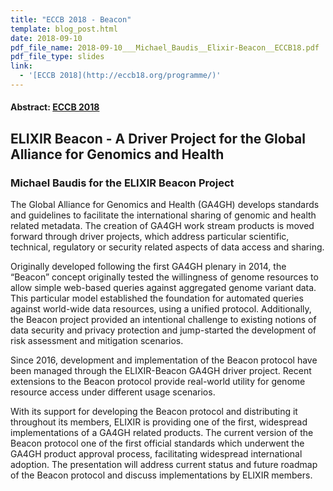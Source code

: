 ```yaml
---
title: "ECCB 2018 - Beacon"
template: blog_post.html 
date: 2018-09-10
pdf_file_name: 2018-09-10___Michael_Baudis__Elixir-Beacon__ECCB18.pdf
pdf_file_type: slides
link:
  - '[ECCB 2018](http://eccb18.org/programme/)'
---
```


#### Abstract: [ECCB 2018](http://eccb18.org)
## ELIXIR Beacon - A Driver Project for the Global Alliance for Genomics and Health
### Michael Baudis for the ELIXIR Beacon Project

The Global Alliance for Genomics and Health (GA4GH) develops standards and guidelines to facilitate the international sharing of genomic and health related metadata. The creation of GA4GH work stream products is moved forward through driver projects, which address particular scientific, technical, regulatory or security related aspects of data access and sharing.<!--more-->

Originally developed following the first GA4GH plenary in 2014, the “Beacon” concept originally tested the willingness of genome resources to allow simple web-based queries against aggregated genome variant data. This particular model established the foundation for automated queries against world-wide data resources, using a unified protocol. Additionally, the Beacon project provided an intentional challenge to existing notions of data security and privacy protection and jump-started the development of risk assessment and mitigation scenarios.

Since 2016, development and implementation of the Beacon protocol have been managed through the ELIXIR-Beacon GA4GH driver project. Recent extensions to the Beacon protocol provide real-world utility for genome resource access under different usage scenarios.

With its support for developing the Beacon protocol and distributing it throughout its members, ELIXIR is providing one of the first, widespread implementations of a GA4GH related products. The current version of the Beacon protocol one of the first official standards which underwent the GA4GH product approval process, facilitating widespread international adoption. The presentation will address current status and future roadmap of the Beacon protocol and discuss implementations by ELIXIR members.

